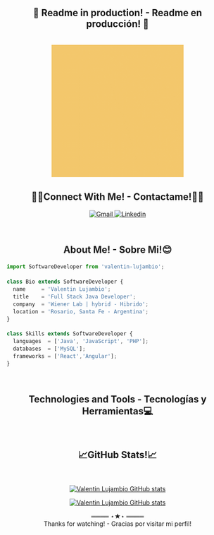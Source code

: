 <div align="center">

## 🚧 Readme in production! - Readme en producción! 🚧
<br>
</div>

<!-- Header -->
<div align="center">
<img src="Hi!.gif" alt="Valentin Lujambio"  width="300" height="300"/>
</div>

<!-- Social Links -->
<div align="center">

## 🤝🏻Connect With Me! - Contactame!🤝🏻
</div>

<p align="center">
    <!-- Gmail -->
    <a href="mailto:valentin.lujambio@gmail.com" target="_blank"><img alt="Gmail"
            src="https://img.shields.io/badge/-Gmail-EA4335?style=flat-square&logo=Gmail&logoColor=white">
    </a>
    <!-- Linkedin -->
    <a href="https://www.linkedin.com/in/valentin-lujambio/" target="_blank"><img alt="Linkedin"
            src="https://img.shields.io/badge/-Linkedin-0A66C2?style=flat-square&logo=Linkedin&logoColor=white">
    </a>
</p>
<br>

<!-- Sobre mi -->
<div align="center">

## About Me! - Sobre Mi!😊
</div>

```js
import SoftwareDeveloper from 'valentin-lujambio';

class Bio extends SoftwareDeveloper {
  name     = 'Valentin Lujambio';
  title    = 'Full Stack Java Developer';
  company  = 'Wiener Lab | hybrid - Hibrido';
  location = 'Rosario, Santa Fe - Argentina';
}

class Skills extends SoftwareDeveloper {
  languages  = ['Java', 'JavaScript', 'PHP'];
  databases  = ['MySQL'];
  frameworks = ['React','Angular'];
}
```
<br>

<!-- Tecnologías -->
<div align="center">

## Technologies and Tools - Tecnologías y Herramientas💻
</div>
<br>

<!-- GitHub Stats -->
<div align="center">

## 📈GitHub Stats!📈
<br>

[![Valentin Lujambio GitHub stats](https://github-readme-stats.vercel.app/api?username=pachulujambio&show_icons=true&theme=merko)](https://github.com/pachulujambio)

[![Valentin Lujambio GitHub stats](https://github-readme-stats.vercel.app/api/top-langs/?username=pachulujambio&layout=compact&theme=merko)](https://github.com/pachulujambio)
</div>

<div align="center">
        ════ ⋆★⋆ ════
        <br>
        Thanks for watching! - Gracias por visitar mi perfil!
</div>



